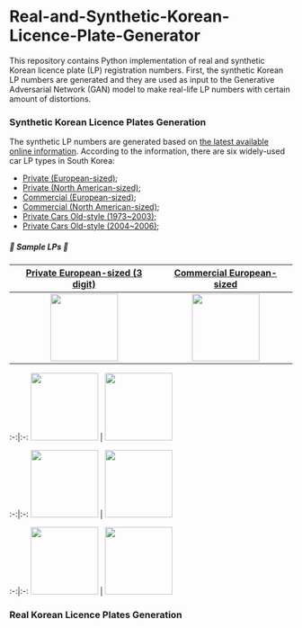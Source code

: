 # Real-and-Synthetic-Korean-Licence-Plate-Generator

This repository contains Python implementation of real and synthetic Korean licence plate (LP) registration numbers. First, the synthetic Korean LP numbers are generated and they are used as input to the Generative Adversarial Network (GAN) model to make real-life LP numbers with certain amount of distortions.

### Synthetic Korean Licence Plates Generation
The synthetic LP numbers are generated based on [the latest available online information](https://en.wikipedia.org/wiki/Vehicle_registration_plates_of_South_Korea). According to the information, there are six widely-used car LP types in South Korea:

* [Private (European-sized)](https://upload.wikimedia.org/wikipedia/commons/3/3d/Plak-Shakhsi-KOR.png);
* [Private (North American-sized)](https://upload.wikimedia.org/wikipedia/commons/1/18/Plak-Shakhsi-335x155-KOR.png);
* [Commercial (European-sized)](https://upload.wikimedia.org/wikipedia/commons/e/e2/Plak-Tejari-KOR.png);
* [Commercial (North American-sized)](https://upload.wikimedia.org/wikipedia/commons/6/6f/Plak-Tejari-335x170-KOR.png);
* [Private Cars Old-style (1973~2003)](https://upload.wikimedia.org/wikipedia/commons/9/9c/ROK_Vehicle_Registration_Plate_for_Private_Passenger_Car_-_Daegu%281996-2004%29.jpg);
* [Private Cars Old-style (2004~2006)](https://en.wikipedia.org/wiki/File:ROK_Vehicle_Registration_Plate_for_Private_Passenger_Car(2004-2006).jpg);

##### 🚗 Sample LPs 🚗
[Private European-sized (3 digit)](https://user-images.githubusercontent.com/50166164/218385697-113a1610-d3e0-4ccb-8212-8bc68556e4d9.jpg) | [Commercial European-sized](https://user-images.githubusercontent.com/50166164/218385792-7de1be1a-51e9-48a4-991f-9948382e8fb3.jpg)
:-:|:-:
<img src=https://user-images.githubusercontent.com/50166164/218385697-113a1610-d3e0-4ccb-8212-8bc68556e4d9.jpg height=120px> | <img src=https://user-images.githubusercontent.com/50166164/218385792-7de1be1a-51e9-48a4-991f-9948382e8fb3.jpg height=120px>
 
<!-- [Private North American-sized (3 digit)](https://user-images.githubusercontent.com/50166164/218386944-87f51541-5016-44c7-9d2d-0b45e073e621.jpg) | [Commercial North American-sized](https://user-images.githubusercontent.com/50166164/218386808-c14fd229-fb3f-4464-8859-1c6c0fd6b94f.jpg) -->
:-:|:-:
<img src=https://user-images.githubusercontent.com/50166164/218386944-87f51541-5016-44c7-9d2d-0b45e073e621.jpg height=120px> | <img src=https://user-images.githubusercontent.com/50166164/218386808-c14fd229-fb3f-4464-8859-1c6c0fd6b94f.jpg height=120px>

<!-- [Private North American-sized (2 digit)](https://user-images.githubusercontent.com/50166164/218628189-0dab45b8-ed2c-4bef-84da-00c42dccc786.jpg) | [Private North American-sized (2 digit)](https://user-images.githubusercontent.com/50166164/218628118-21eab9ea-7619-41e2-889c-311caf1c5a53.jpg) -->
:-:|:-:
<img src=https://user-images.githubusercontent.com/50166164/218628189-0dab45b8-ed2c-4bef-84da-00c42dccc786.jpg height=120px> | <img src=https://user-images.githubusercontent.com/50166164/218628118-21eab9ea-7619-41e2-889c-311caf1c5a53.jpg height=120px>


<!-- [Private Cars Old-style](https://user-images.githubusercontent.com/50166164/218387305-df52063b-c9e3-48e7-8ec2-f62b41edfb8c.jpg) | [Private Cars Old-style](https://user-images.githubusercontent.com/50166164/218387367-728251b9-db74-455b-8952-5db5d98133d6.jpg)
:-:|:-: -->
:-:|:-:
<img src=https://user-images.githubusercontent.com/50166164/218387305-df52063b-c9e3-48e7-8ec2-f62b41edfb8c.jpg height=120px> | <img src=https://user-images.githubusercontent.com/50166164/218387367-728251b9-db74-455b-8952-5db5d98133d6.jpg height=120px>





### Real Korean Licence Plates Generation
